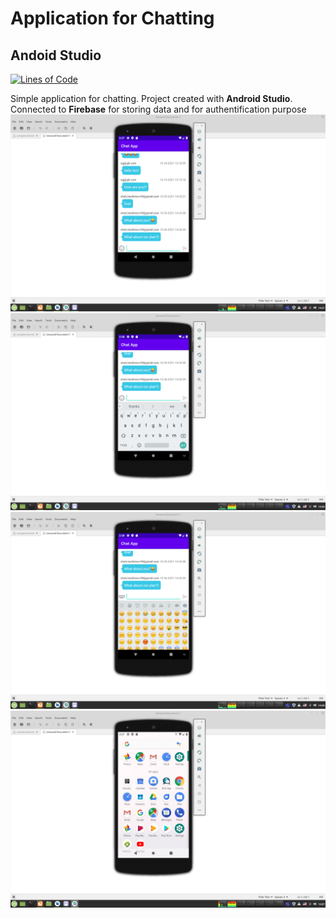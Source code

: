# Application for Chatting
## Andoid Studio

[![Lines of Code](https://sonarcloud.io/api/project_badges/measure?project=khashimovSh_ChatApp&metric=ncloc)](https://sonarcloud.io/dashboard?id=khashimovSh_ChatApp)

Simple application for chatting. Project created with 
**Android Studio**. Connected to **Firebase** for storing data and for authentification purpose
![ChatApp image](https://github.com/khashimovSh/ChatApp/blob/master/images/androidst1.png) 
![ChatApp image](https://github.com/khashimovSh/ChatApp/blob/master/images/androidst2.png)
![ChatApp image](https://github.com/khashimovSh/ChatApp/blob/master/images/androidst3.png)
![ChatApp image](https://github.com/khashimovSh/ChatApp/blob/master/images/androidst4.png)


